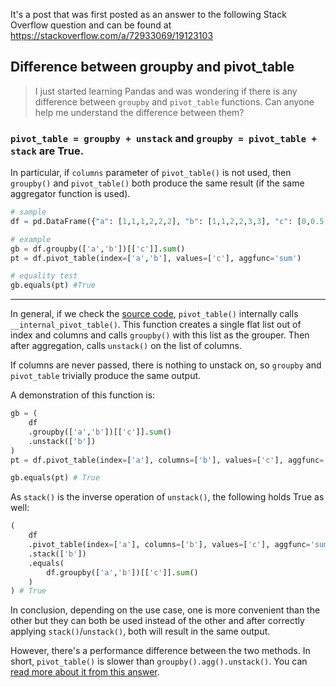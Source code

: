 It's a post that was first posted as an answer to the following Stack Overflow question and can be found at https://stackoverflow.com/a/72933069/19123103

## Difference between groupby and pivot_table
> I just started learning Pandas and was wondering if there is any difference between `groupby` and `pivot_table` functions. Can anyone help me understand the difference between them?

### `pivot_table = groupby + unstack` and `groupby = pivot_table + stack` are True.

In particular, if `columns` parameter of `pivot_table()` is not used, then `groupby()` and `pivot_table()` both produce the same result (if the same aggregator function is used).

```python
# sample
df = pd.DataFrame({"a": [1,1,1,2,2,2], "b": [1,1,2,2,3,3], "c": [0,0.5,1,1,2,2]})

# example
gb = df.groupby(['a','b'])[['c']].sum()
pt = df.pivot_table(index=['a','b'], values=['c'], aggfunc='sum')

# equality test
gb.equals(pt) #True
```
---
In general, if we check the [source code](https://github.com/pandas-dev/pandas/blob/main/pandas/core/reshape/pivot.py), `pivot_table()` internally calls `__internal_pivot_table()`. This function creates a single flat list out of index and columns and calls `groupby()` with this list as the grouper. Then after aggregation, calls `unstack()` on the list of columns.

If columns are never passed, there is nothing to unstack on, so `groupby` and `pivot_table` trivially produce the same output.

A demonstration of this function is:
```python
gb = (
    df
    .groupby(['a','b'])[['c']].sum()
    .unstack(['b'])
)
pt = df.pivot_table(index=['a'], columns=['b'], values=['c'], aggfunc='sum')

gb.equals(pt) # True
```
As `stack()` is the inverse operation of `unstack()`, the following holds True as well:
```python
(
    df
    .pivot_table(index=['a'], columns=['b'], values=['c'], aggfunc='sum')
    .stack(['b'])
    .equals(
        df.groupby(['a','b'])[['c']].sum()
    )
) # True
```

In conclusion, depending on the use case, one is more convenient than the other but they can both be used instead of the other and after correctly applying `stack()`/`unstack()`, both will result in the same output.

However, there's a performance difference between the two methods. In short, `pivot_table()` is slower than `groupby().agg().unstack()`. You can [read more about it from this answer](https://stackoverflow.com/a/74048672/19123103).